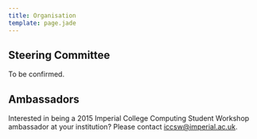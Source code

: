 ```yaml
---
title: Organisation
template: page.jade
---
```


## Steering Committee

To be confirmed.

## Ambassadors

Interested in being a 2015 Imperial College Computing Student Workshop
ambassador at your institution? Please contact
[iccsw@imperial.ac.uk](mailto:iccsw@imperial.ac.uk).
